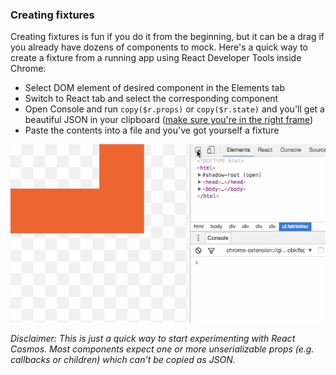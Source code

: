 ### Creating fixtures

Creating fixtures is fun if you do it from the beginning, but it can be a drag if you already have dozens of components to mock. Here's a quick way to create a fixture from a running app using React Developer Tools inside Chrome:

- Select DOM element of desired component in the Elements tab
- Switch to React tab and select the corresponding component
- Open Console and run `copy($r.props)` or `copy($r.state)` and you'll get a beautiful JSON in your clipboard ([make sure you're in the right frame](https://github.com/facebook/react-devtools/issues/366))
- Paste the contents into a file and you've got yourself a fixture

![Recording fixture](recording-fixture.gif)

*Disclaimer: This is just a quick way to start experimenting with React Cosmos. Most components expect one or more unserializable props (e.g. callbacks or children) which can't be copied as JSON.*
